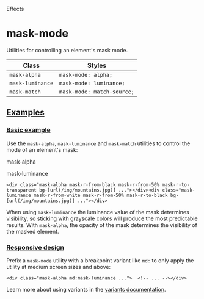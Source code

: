 Effects

# mask-mode

Utilities for controlling an element's mask mode.

| Class            | Styles                     |
| ---------------- | -------------------------- |
| `mask-alpha`     | `mask-mode: alpha;`        |
| `mask-luminance` | `mask-mode: luminance;`    |
| `mask-match`     | `mask-mode: match-source;` |

## [Examples](#examples)

### [Basic example](#basic-example)

Use the `mask-alpha`, `mask-luminance` and `mask-match` utilities to control the mode of an element's mask:

mask-alpha

mask-luminance

```
<div class="mask-alpha mask-r-from-black mask-r-from-50% mask-r-to-transparent bg-[url(/img/mountains.jpg)] ..."></div><div class="mask-luminance mask-r-from-white mask-r-from-50% mask-r-to-black bg-[url(/img/mountains.jpg)] ..."></div>
```

When using `mask-luminance` the luminance value of the mask determines visibility, so sticking with grayscale colors will produce the most predictable results. With `mask-alpha`, the opacity of the mask determines the visibility of the masked element.

### [Responsive design](#responsive-design)

Prefix a `mask-mode` utility with a breakpoint variant like `md:` to only apply the utility at medium screen sizes and above:

```
<div class="mask-alpha md:mask-luminance ...">  <!-- ... --></div>
```

Learn more about using variants in the [variants documentation](/docs/hover-focus-and-other-states).
